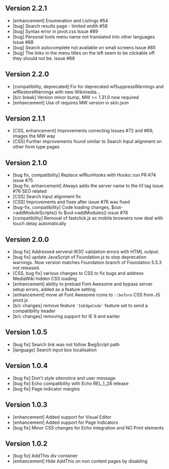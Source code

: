 ## Version 2.2.1
* [enhancement] Enumeration and Listings #54
* [bug] Search results page - limited width #58
* [bug] Syntax error in pivot.css Issue #89 
* [bug] Personal tools menu name not translated into other languages Issue #88
* [bug] Search autocomplete not available on small screens Issue #85
* [bug] The links in the menu titles on the left seem to be clickable off they should not be. Issue #68 

## Version 2.2.0
* [compatibility, deprecated] Fix for deprecated wfSuppressWarnings and wfRestoreWarnings with new Wikimedia\...
* [b/c break] Version minor bump, MW >= 1.31.0 now required
* [enhancement] Use of requires MW version in skin.json


## Version 2.1.1

* [CSS, enhancement] Improvements correcting Issues #72 and #69, images the MW way
* [CSS] Further improvements found similar to Search Input alignment on other form type pages

## Version 2.1.0

* [bug fix, compatibility] Replace wfRunHooks with Hooks::run PR #74 issue #75
* [bug fix, enhancement] Always adds the server name to the h1 tag issue #76 SEO related
* [CSS] Search Input alignment fix
* [CSS] Improvements and fixes after issue #76 was fixed
* [bug-fix, compatibility] Code loading changes, $out->addModuleScripts() to $out->addModules() issue #78
* [compatibility] Removal of fastclick.js as mobile browsers now deal with touch delay automatically

## Version 2.0.0

* [bug fix] Addressed serveral W3C validation errors with HTML output.
* [bug fix] update JavaScript of Foundation.js to stop deprecation warnings. Now version matches Foundation branch of Foundation 5.5.3 not released.
* [CSS, bug fix] various changes to CSS to fix bugs and address MediaWiki hidden CSS loading 
* [enhancement] ability to preload Font Awesome and bypass server setup errors, added as a feature setting
* [enhancement] move all Font Awesome icons to `::before` CSS from JS pivot.js
* [b/c changes] remove feature `'IeEdgeCode'` feature set to send a compatibility header
* [b/c changes] removing support for IE 9 and earlier

## Version 1.0.5

* [bug fix] Search link was not follow $wgScript path
* [language] Search input box localisation

## Version 1.0.4

* [bug fix] Don't style sitenotice and user message
* [bug fix] Echo compatibility with Echo REL_1_28 release
* [bug fix] Page indicator margins

## Version 1.0.3

* [enhancement] Added support for Visual Editor
* [enhancement] Added support for Page Indicators
* [bug fix] Minor CSS changes for Echo integration and NO Print elements

## Version 1.0.2

* [bug fix] AddThis div container
* [enhancement] Hide AddThis on non content pages by disabling <script> from running

## Version 1.0.1

* [enhancement] License update on Special:Version
* [bug fix] Echo notification sizing mobile CSS 
* [bug fix][enhancement] Move Echo notification container to page content area
* [enhancement] Echo notification count number hidden when 0

## Version 1.0.0

* Initial release of Pivot skin for MediaWiki